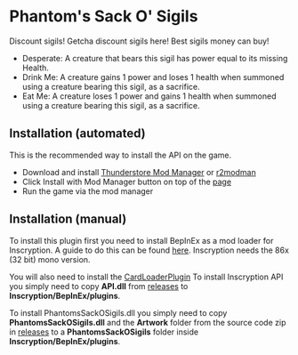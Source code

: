 # Phantom's Sack O' Sigils
Discount sigils! Getcha discount sigils here! Best sigils money can buy!

- Desperate: A creature that bears this sigil has power equal to its missing Health.
- Drink Me: A creature gains 1 power and loses 1 health when summoned using a creature bearing this sigil, as a sacrifice.
- Eat Me: A creature loses 1 power and gains 1 health when summoned using a creature bearing this sigil, as a sacrifice.

## Installation (automated)
This is the recommended way to install the API on the game.

- Download and install [Thunderstore Mod Manager](https://www.overwolf.com/app/Thunderstore-Thunderstore_Mod_Manager) or [r2modman](https://timberborn.thunderstore.io/package/ebkr/r2modman/)
- Click Install with Mod Manager button on top of the [page](https://inscryption.thunderstore.io/package/Phantom/Phantoms_Sack_O_Sigils/)
- Run the game via the mod manager

## Installation (manual)
To install this plugin first you need to install BepInEx as a mod loader for Inscryption. A guide to do this can be found [here](https://docs.bepinex.dev/articles/user_guide/installation/index.html#where-to-download-bepinex). Inscryption needs the 86x (32 bit) mono version.

You will also need to install the [CardLoaderPlugin](https://github.com/ScottWilson0903/InscryptionAPI)
To install Inscryption API you simply need to copy **API.dll** from [releases](https://github.com/ScottWilson0903/InscryptionAPI/releases) to **Inscryption/BepInEx/plugins**.

To install PhantomsSackOSigils.dll you simply need to copy **PhantomsSackOSigils.dll** and the **Artwork** folder from the source code zip in [releases](https://github.com/Hannah-Sloan/PhantomsSackOSigils/releases/tag/1.0.0) to a **PhantomsSackOSigils** folder inside **Inscryption/BepInEx/plugins**.
